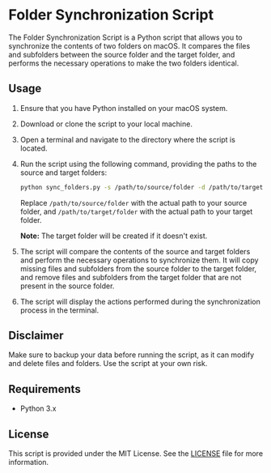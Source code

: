 # Folder Synchronization Script

The Folder Synchronization Script is a Python script that allows you to synchronize the contents of two folders on macOS. It compares the files and subfolders between the source folder and the target folder, and performs the necessary operations to make the two folders identical.

## Usage

1. Ensure that you have Python installed on your macOS system.

2. Download or clone the script to your local machine.

3. Open a terminal and navigate to the directory where the script is located.

4. Run the script using the following command, providing the paths to the source and target folders:

   ```bash
   python sync_folders.py -s /path/to/source/folder -d /path/to/target/folder
   ```

   Replace `/path/to/source/folder` with the actual path to your source folder, and `/path/to/target/folder` with the actual path to your target folder.

   **Note:** The target folder will be created if it doesn't exist.

5. The script will compare the contents of the source and target folders and perform the necessary operations to synchronize them. It will copy missing files and subfolders from the source folder to the target folder, and remove files and subfolders from the target folder that are not present in the source folder.

6. The script will display the actions performed during the synchronization process in the terminal.

## Disclaimer

Make sure to backup your data before running the script, as it can modify and delete files and folders. Use the script at your own risk.

## Requirements

- Python 3.x

## License

This script is provided under the MIT License. See the [LICENSE](LICENSE) file for more information.
